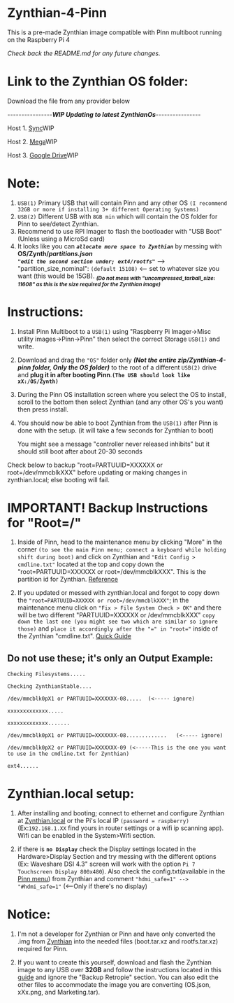 # Zynthian-4-Pinn
This is a pre-made Zynthian image compatible with Pinn multiboot running on the Raspberry Pi 4

*Check back the README.md for any future changes.*

# **Link to the Zynthian OS folder:**

Download the file from any provider below

----------------***WIP Updating to latest ZynthianOs***----------------

Host 1. [Sync]()WIP

Host 2. [Mega]()WIP

Host 3. [Google Drive]()WIP

# **Note:**

1. `USB(1)` Primary USB that will contain Pinn and any other OS `(I recommend 32GB or more if installing 3+ different Operating Systems)`
2. `USB(2)` Different USB with `8GB min` which will contain the OS folder for Pinn to see/detect Zynthian.
3. Recommend to use RPI Imager to flash the bootloader with "USB Boot" (Unless using a MicroSd card)
4. It looks like you can ***`allocate more space to Zynthian`*** by messing with **OS/Zynth/***partitions.json*****                          
***`"edit the second section under; ext4/rootfs"`*** --> "partition_size_nominal": `(default 15108)` <-- set to whatever size you want (this would be 15GB). <sub> ***(Do not mess with "uncompressed_tarball_size: 11608" as this is the size required for the Zynthian image)***<sub> 

# **Instructions:**
1. Install Pinn Multiboot to a `USB(1)` using "Raspberry Pi Imager->Misc utility images->Pinn->Pinn" then select the correct Storage `USB(1)` and write.
2. Download and drag the `"OS"` folder only ***(Not the entire zip/Zynthian-4-pinn folder, Only the OS folder)*** to the root of a different `USB(2)` drive and **plug it in after booting Pinn**.**`(The USB should look like xX:/OS/Zynth)`**
3. During the Pinn OS installation screen where you select the OS to install, scroll to the bottom then select Zynthian (and any other OS's you want) then press install.
4. You should now be able to boot Zynthian from the `USB(1)` after Pinn is done with the setup. (it will take a few seconds for Zynthian to boot)
   
   You might see a message "controller never released inhibits" but it should still boot after about 20-30 seconds

Check below to backup "root=PARTUUID=XXXXXX or root=/dev/mmcblkXXX" before updating or making changes in zynthian.local; else booting will fail.

# **IMPORTANT! Backup Instructions for "Root=/"**
1. Inside of Pinn, head to the maintenance menu by clicking "More" in the corner `(to see the main Pinn menu; connect a keyboard while holding shift during boot)` and click on Zynthian and `"Edit Config > cmdline.txt"` located at the top and copy down the "root=PARTUUID=XXXXXX or root=/dev/mmcblkXXX". This is the partition id for Zynthian. [Reference](https://github.com/procount/pinn/blob/master/README_PINN.md#easy-config-file-editor)

2. If you updated or messed with zynthian.local and forgot to copy down the `"root=PARTUUID=XXXXXX or root=/dev/mmcblkXXX"`; in the maintenance menu click on `"Fix > File System Check > OK"`  and there will be two different "PARTUUID=XXXXXX or /dev/mmcblkXXX" `copy down the last one (you might see two which are similar so ignore those)` and `place it accordingly after the "=" in "root="` inside of the Zynthian "cmdline.txt". [Quick Guide](https://youtu.be/vIRjE890PFs)

## ****Do not use these; it's only an Output Example:****

    Checking Filesystems.....

    Checking ZynthianStable....

    /dev/mmcblk0pX1 or PARTUUID=XXXXXXX-08.....  (<----- ignore)

    xxxxxxxxxxxxx.....

    xxxxxxxxxxxxx.......

    /dev/mmcblk0pX1 or PARTUUID=XXXXXXX-08.............   (<----- ignore)

    /dev/mmcblk0pX2 or PARTUUID=XXXXXXX-09 (<-----This is the one you want to use in the cmdline.txt for Zynthian)

    ext4......


# **Zynthian.local setup:**

1. After installing and booting; connect to ethernet and configure Zynthian at [Zynthian.local](http://zynthian.local) or the Pi's local IP `(password = raspberry)` (Ex:`192.168.1.XX` find yours in router settings or a wifi ip scanning app). Wifi can be enabled in the System>Wifi section.

2. if there is **`no Display`** check the Display settings located in the Hardware>Display Section and try messing with the different options (Ex: Waveshare DSI 4.3" screen will work with the option `Pi 7 Touchscreen Display 800x480`). Also check the config.txt(available in the [Pinn menu](https://github.com/procount/pinn/blob/master/README_PINN.md#easy-config-file-editor)) from Zynthian and comment `"hdmi_safe=1" --> "#hdmi_safe=1"` (<--Only if there's no display)


# **Notice:** 
1. I'm not a developer for Zynthian or Pinn and have only converted the .img from [Zynthian](https://Zynthian.org/) into the needed files (boot.tar.xz and rootfs.tar.xz) required for Pinn.

3. If you want to create this yourself, download and flash the Zynthian image to any USB over **32GB** and follow the instructions located in this [guide](https://github.com/procount/pinn/wiki/How-to-Create-a-Multi-Boot-SD-card-out-of-2-existing-OSes-using-PINN) and ignore the "Backup Retropie" section. You can also edit the other files to accommodate the image you are converting (OS.json, xXx.png, and Marketing.tar).
